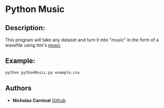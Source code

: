 # Python Music

## Description:
This program will take any dataset and turn it into "music" in the form of a wavefile using ttm's [music](https://github.com/ttm/music)

## Example:
```bash
python pythonMusic.py example.csv
```

## Authors

* **Nicholas Carnival** [Github](https://github.com/ncarn2)

